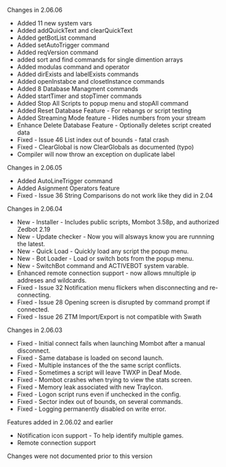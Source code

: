 Changes in 2.06.06
+ Added 11 new system vars
+ Added addQuickText and clearQuickText
+ Added getBotList command
+ Added setAutoTrigger command
+ Added reqVersion command
+ added sort and find commands for single dimention arrays
+ Added modulas command and operator
+ Added dirExists and labelExists commands
+ Added openInstabce and closetInstance commands
+ Added 8 Database Managment commands
+ Added startTimer and stopTimer commands
+ Added Stop All Scripts to popup menu and stopAll command
+ Added Reset Database Feature - For rebangs or script testing
+ Added Streaming Mode feature - Hides numbers from your stream
+ Enhance Delete Database Feature - Optionally deletes script created data
+ Fixed - Issue 46 List index out of bounds - fatal crash
+ Fixed - ClearGlobal is now ClearGlobals as documented (typo)
+ Compiler will now throw an exception on duplicate label

Changes in 2.06.05
+ Added AutoLineTrigger command
+ Added Asignment Operators feature
+ Fixed - Issue 36 String Comparisons do not work like they did in 2.04

Changes in 2.06.04
+ New - Installer - Includes public scripts, Mombot 3.58p, and authorized Zedbot 2.19
+ New - Update checker - Now you will alsways know you are runnning the latest.
+ New - Quick Load - Quickly load any script the popup menu.
+ New - Bot Loader - Load or switch bots from the popup menu.
+ New - SwitchBot command and ACTIVEBOT system varable.
+ Enhanced remote connection support - now allows mnultiple ip addreses and wildcards.
+ Fixed - Issue 32 Notification menu flickers when disconnecting and re-connecting.
+ Fixed - Issue 28 Opening screen is disrupted by command prompt if connected.
+ Fixed - Issue 26 ZTM Import/Export is not compatible with Swath

Changes in 2.06.03
+ Fixed - Initial connect fails when launching Mombot after a manual disconnect.
+ Fixed - Same database is loaded on second launch.
+ Fixed - Multiple instances of the the same script conflicts.
+ Fixed - Sometimes a script will leave TWXP in Deaf Mode.
+ Fixed - Mombot crashes when trying to view the stats screen.
+ Fixed - Memory leak associated with new TrayIcon.
+ Fixed - Logon script runs even if unchecked in the config.
+ Fixed - Sector index out of bounds, on several commands.
+ Fixed - Logging permanently disabled on write error.

Features added in 2.06.02 and earlier
+ Notification icon support - To help identify multiple games.
+ Remote connection support

Changes were not documented prior to this version
